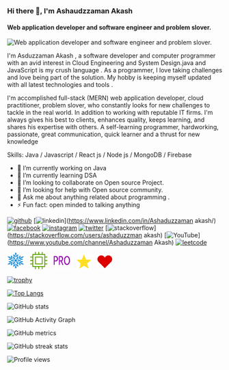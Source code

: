 ### Hi there 👋, I'm Ashaudzzaman Akash
#### Web application developer and software engineer and  problem slover.
![Web application developer and software engineer and  problem slover.](https://arturssmirnovs.github.io/github-profile-readme-generator/images/banner.png)

I'm Asduzzaman Akash , a software developer and computer programmer with an avid interest in Cloud Engineering and System Design.java and  JavaScript is my crush language . As a programmer, I love taking challenges and love being part of the solution.
My hobby is keeping myself updated with all latest technologies and tools .


I'm accomplished full-stack (MERN) web application developer, cloud practitioner, problem slover, who constantly looks for new challenges to tackle in the real world. In addition to working with reputable IT firms. I'm always gives his best to clients, enhances quality, keeps learning, and shares his expertise with others.
A self-learning programmer, hardworking, passionate, great communication, 
quick learner and a thrust for new knowledge

Skills: Java / Javascript / React  js / Node js / MongoDB / Firebase 

- 🔭 I’m currently working on Java 
- 🌱 I’m currently learning DSA 
- 👯 I’m looking to collaborate on Open source Project. 
- 🤔 I’m looking for help with Open source community. 
- 💬 Ask me about anything related about programming . 
- ⚡ Fun fact: open minded to talking anything 


[<img src='https://cdn.jsdelivr.net/npm/simple-icons@3.0.1/icons/github.svg' alt='github' height='40'>](https://github.com/ashaduzzaman10)  [<img src='https://cdn.jsdelivr.net/npm/simple-icons@3.0.1/icons/linkedin.svg' alt='linkedin' height='40'>](https://www.linkedin.com/in/Ashaduzzaman akash/)  [<img src='https://cdn.jsdelivr.net/npm/simple-icons@3.0.1/icons/facebook.svg' alt='facebook' height='40'>](https://www.facebook.com/akash.tbo.aa)  [<img src='https://cdn.jsdelivr.net/npm/simple-icons@3.0.1/icons/instagram.svg' alt='instagram' height='40'>](https://www.instagram.com/ashaduzzaman_akash/)  [<img src='https://cdn.jsdelivr.net/npm/simple-icons@3.0.1/icons/twitter.svg' alt='twitter' height='40'>](https://twitter.com/ashaduzzaman011)  [<img src='https://cdn.jsdelivr.net/npm/simple-icons@3.0.1/icons/stackoverflow.svg' alt='stackoverflow' height='40'>](https://stackoverflow.com/users/ashaduzzman akash)  [<img src='https://cdn.jsdelivr.net/npm/simple-icons@3.0.1/icons/youtube.svg' alt='YouTube' height='40'>](https://www.youtube.com/channel/Ashaduzzaman Akash)  [<img src='https://cdn.jsdelivr.net/npm/simple-icons@3.0.1/icons/leetcode.svg' alt='leetcode' height='40'>](https://leetcode.com/Akash-tbo)  

<a href='https://archiveprogram.github.com/'><img src='https://raw.githubusercontent.com/acervenky/animated-github-badges/master/assets/acbadge.gif' width='40' height='40'></a> <a href='https://docs.github.com/en/developers'><img src='https://raw.githubusercontent.com/acervenky/animated-github-badges/master/assets/devbadge.gif' width='40' height='40'></a> <a href='https://github.com/pricing'><img src='https://raw.githubusercontent.com/acervenky/animated-github-badges/master/assets/pro.gif' width='40' height='40'></a> <a href='https://stars.github.com/'><img src='https://raw.githubusercontent.com/acervenky/animated-github-badges/master/assets/starbadge.gif' width='35' height='35'></a> <a href='https://docs.github.com/en/github/supporting-the-open-source-community-with-github-sponsors'><img src='https://raw.githubusercontent.com/acervenky/animated-github-badges/master/assets/sponsorbadge.gif' width='35' height='35'></a> 

[![trophy](https://github-profile-trophy.vercel.app/?username=ashaduzzaman10)](https://github.com/ryo-ma/github-profile-trophy)

[![Top Langs](https://github-readme-stats.vercel.app/api/top-langs/?username=ashaduzzaman10)](https://github.com/anuraghazra/github-readme-stats)

![GitHub stats](https://github-readme-stats.vercel.app/api?username=ashaduzzaman10&show_icons=true&count_private=true)  

![GitHub Activity Graph](https://activity-graph.herokuapp.com/graph?username=ashaduzzaman10)  

![GitHub metrics](https://metrics.lecoq.io/ashaduzzaman10)  

![GitHub streak stats](https://github-readme-streak-stats.herokuapp.com/?user=ashaduzzaman10)  

![Profile views](https://gpvc.arturio.dev/ashaduzzaman10)  
